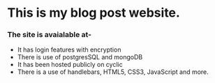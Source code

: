 # This is my blog post website. 
### The site is avaialable at- 
- It has login features with encryption
- There is use of postgresSQL and mongoDB
- It has been hosted publicly on cyclic
- There is a use of handlebars, HTML5, CSS3, JavaScript and more.
